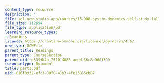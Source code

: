 ```yaml
---
content_type: resource
description: ''
file: /ol-ocw-studio-app/courses/15-988-system-dynamics-self-study-fall-1998-spring-1999/616f0932efc300f043b34fe13856cb87_part3.pdf
file_size: 112694
file_type: application/pdf
learning_resource_types:
- Readings
license: https://creativecommons.org/licenses/by-nc-sa/4.0/
ocw_type: OCWFile
parent_title: Readings
parent_type: CourseSection
parent_uid: e5399b4a-7510-d085-aeed-66c8e9603399
resourcetype: Document
title: part3.pdf
uid: 616f0932-efc3-00f0-43b3-4fe13856cb87
---
```

